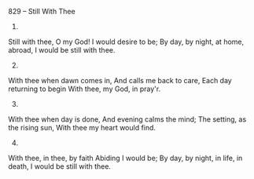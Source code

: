 829 – Still With Thee


1.
Still with thee, O my God!
I would desire to be;
By day, by night, at home, abroad,
I would be still with thee.

2.
With thee when dawn comes in,
And calls me back to care,
Each day returning to begin
With thee, my God, in pray'r.

3.
With thee when day is done,
And evening calms the mind;
The setting, as the rising sun,
With thee my heart would find.

4.
With thee, in thee, by faith
Abiding I would be;
By day, by night, in life, in death,
I would be still with thee.

